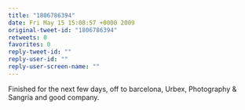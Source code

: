 ```yaml
---
title: "1806786394"
date: Fri May 15 15:08:57 +0000 2009
original-tweet-id: "1806786394"
retweets: 0
favorites: 0
reply-tweet-id: ""
reply-user-id: ""
reply-user-screen-name: ""
---
```

Finished for the next few days, off to barcelona, Urbex, Photography & Sangria and good company.
